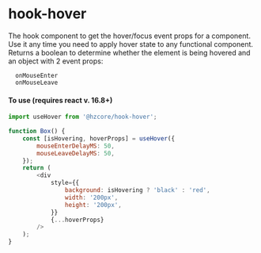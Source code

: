 # hook-hover

The hook component to get the hover/focus event props for a component.
Use it any time you need to apply hover state to any functional component.
Returns a boolean to determine whether the element is being hovered and an
object with 2 event props:

```
  onMouseEnter
  onMouseLeave
```

#### To use (requires react v. 16.8+)

```js
import useHover from '@hzcore/hook-hover';

function Box() {
    const [isHovering, hoverProps] = useHover({
        mouseEnterDelayMS: 50,
        mouseLeaveDelayMS: 50,
    });
    return (
        <div
            style={{
                background: isHovering ? 'black' : 'red',
                width: '200px',
                height: '200px',
            }}
            {...hoverProps}
        />
    );
}
```
